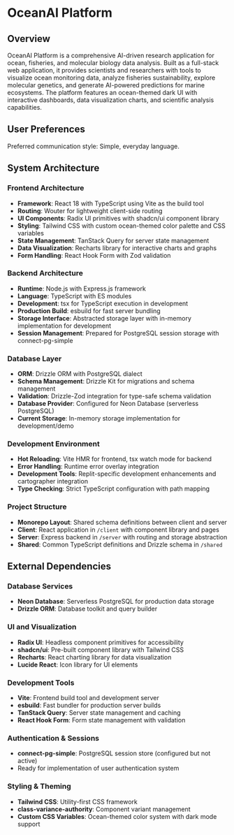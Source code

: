 # OceanAI Platform

## Overview

OceanAI Platform is a comprehensive AI-driven research application for ocean, fisheries, and molecular biology data analysis. Built as a full-stack web application, it provides scientists and researchers with tools to visualize ocean monitoring data, analyze fisheries sustainability, explore molecular genetics, and generate AI-powered predictions for marine ecosystems. The platform features an ocean-themed dark UI with interactive dashboards, data visualization charts, and scientific analysis capabilities.

## User Preferences

Preferred communication style: Simple, everyday language.

## System Architecture

### Frontend Architecture
- **Framework**: React 18 with TypeScript using Vite as the build tool
- **Routing**: Wouter for lightweight client-side routing
- **UI Components**: Radix UI primitives with shadcn/ui component library
- **Styling**: Tailwind CSS with custom ocean-themed color palette and CSS variables
- **State Management**: TanStack Query for server state management
- **Data Visualization**: Recharts library for interactive charts and graphs
- **Form Handling**: React Hook Form with Zod validation

### Backend Architecture  
- **Runtime**: Node.js with Express.js framework
- **Language**: TypeScript with ES modules
- **Development**: tsx for TypeScript execution in development
- **Production Build**: esbuild for fast server bundling
- **Storage Interface**: Abstracted storage layer with in-memory implementation for development
- **Session Management**: Prepared for PostgreSQL session storage with connect-pg-simple

### Database Layer
- **ORM**: Drizzle ORM with PostgreSQL dialect
- **Schema Management**: Drizzle Kit for migrations and schema management
- **Validation**: Drizzle-Zod integration for type-safe schema validation
- **Database Provider**: Configured for Neon Database (serverless PostgreSQL)
- **Current Storage**: In-memory storage implementation for development/demo

### Development Environment
- **Hot Reloading**: Vite HMR for frontend, tsx watch mode for backend
- **Error Handling**: Runtime error overlay integration
- **Development Tools**: Replit-specific development enhancements and cartographer integration
- **Type Checking**: Strict TypeScript configuration with path mapping

### Project Structure
- **Monorepo Layout**: Shared schema definitions between client and server
- **Client**: React application in `/client` with component library and pages
- **Server**: Express backend in `/server` with routing and storage abstraction  
- **Shared**: Common TypeScript definitions and Drizzle schema in `/shared`

## External Dependencies

### Database Services
- **Neon Database**: Serverless PostgreSQL for production data storage
- **Drizzle ORM**: Database toolkit and query builder

### UI and Visualization
- **Radix UI**: Headless component primitives for accessibility
- **shadcn/ui**: Pre-built component library with Tailwind CSS
- **Recharts**: React charting library for data visualization
- **Lucide React**: Icon library for UI elements

### Development Tools
- **Vite**: Frontend build tool and development server
- **esbuild**: Fast bundler for production server builds
- **TanStack Query**: Server state management and caching
- **React Hook Form**: Form state management with validation

### Authentication & Sessions
- **connect-pg-simple**: PostgreSQL session store (configured but not active)
- Ready for implementation of user authentication system

### Styling & Theming
- **Tailwind CSS**: Utility-first CSS framework
- **class-variance-authority**: Component variant management
- **Custom CSS Variables**: Ocean-themed color system with dark mode support